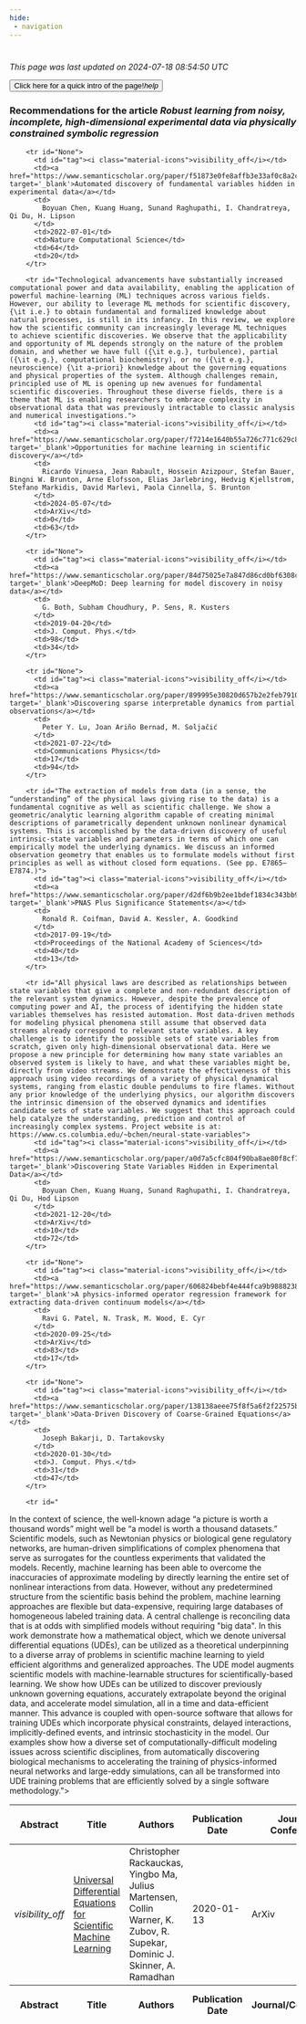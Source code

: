 ```yaml
---
hide:
 - navigation
---
```

<!DOCTYPE html>
#
<html lang="en">
<head>
  <meta charset="utf-8">
</head>

<body>
  <p>
  <i class="footer">This page was last updated on 2024-07-18 08:54:50 UTC</i>
  </p>
  
  <div class="note info" onclick="startIntro()">
    <p>
      <button type="button" class="buttons">
        <div style="display: flex; align-items: center;">
        Click here for a quick intro of the page! <i class="material-icons">help</i>
        </div>
      </button>
    </p>
  </div>

  <p>
  <h3 data-intro='Recommendations for the article'>
    Recommendations for the article <i>Robust learning from noisy, incomplete, high-dimensional experimental data via physically constrained symbolic regression</i>
  </h3>
  <table id="table1" class="display wrap" style="width:100%">
  <thead>
    <tr>
        <th data-intro='Click to view the abstract (if available)'>Abstract</th>
        <th>Title</th>
        <th>Authors</th>
        <th>Publication Date</th>
        <th>Journal/ Conference</th>
        <th>Citation count</th>
        <th data-intro='Highest h-index among the authors'>Highest h-index</th>
    </tr>
  </thead>
  <tbody>
    
        <tr id="None">
          <td id="tag"><i class="material-icons">visibility_off</i></td>
          <td><a href="https://www.semanticscholar.org/paper/f51873e0fe8affb3e33af0c8a2ca9594a3b393a1" target='_blank'>Automated discovery of fundamental variables hidden in experimental data</a></td>
          <td>
            Boyuan Chen, Kuang Huang, Sunand Raghupathi, I. Chandratreya, Qi Du, H. Lipson
          </td>
          <td>2022-07-01</td>
          <td>Nature Computational Science</td>
          <td>64</td>
          <td>20</td>
        </tr>
    
        <tr id="Technological advancements have substantially increased computational power and data availability, enabling the application of powerful machine-learning (ML) techniques across various fields. However, our ability to leverage ML methods for scientific discovery, {\it i.e.} to obtain fundamental and formalized knowledge about natural processes, is still in its infancy. In this review, we explore how the scientific community can increasingly leverage ML techniques to achieve scientific discoveries. We observe that the applicability and opportunity of ML depends strongly on the nature of the problem domain, and whether we have full ({\it e.g.}, turbulence), partial ({\it e.g.}, computational biochemistry), or no ({\it e.g.}, neuroscience) {\it a-priori} knowledge about the governing equations and physical properties of the system. Although challenges remain, principled use of ML is opening up new avenues for fundamental scientific discoveries. Throughout these diverse fields, there is a theme that ML is enabling researchers to embrace complexity in observational data that was previously intractable to classic analysis and numerical investigations.">
          <td id="tag"><i class="material-icons">visibility_off</i></td>
          <td><a href="https://www.semanticscholar.org/paper/f7214e1640b55a726c771c629c873920245e0839" target='_blank'>Opportunities for machine learning in scientific discovery</a></td>
          <td>
            Ricardo Vinuesa, Jean Rabault, Hossein Azizpour, Stefan Bauer, Bingni W. Brunton, Arne Elofsson, Elias Jarlebring, Hedvig Kjellstrom, Stefano Markidis, David Marlevi, Paola Cinnella, S. Brunton
          </td>
          <td>2024-05-07</td>
          <td>ArXiv</td>
          <td>0</td>
          <td>63</td>
        </tr>
    
        <tr id="None">
          <td id="tag"><i class="material-icons">visibility_off</i></td>
          <td><a href="https://www.semanticscholar.org/paper/84d75025e7a847d86cd0bf6308cce4d9a3883c7c" target='_blank'>DeepMoD: Deep learning for model discovery in noisy data</a></td>
          <td>
            G. Both, Subham Choudhury, P. Sens, R. Kusters
          </td>
          <td>2019-04-20</td>
          <td>J. Comput. Phys.</td>
          <td>98</td>
          <td>34</td>
        </tr>
    
        <tr id="None">
          <td id="tag"><i class="material-icons">visibility_off</i></td>
          <td><a href="https://www.semanticscholar.org/paper/899995e30820d657b2e2feb791025cd6b2027e22" target='_blank'>Discovering sparse interpretable dynamics from partial observations</a></td>
          <td>
            Peter Y. Lu, Joan Ariño Bernad, M. Soljačić
          </td>
          <td>2021-07-22</td>
          <td>Communications Physics</td>
          <td>17</td>
          <td>94</td>
        </tr>
    
        <tr id="The extraction of models from data (in a sense, the “understanding” of the physical laws giving rise to the data) is a fundamental cognitive as well as scientific challenge. We show a geometric/analytic learning algorithm capable of creating minimal descriptions of parametrically dependent unknown nonlinear dynamical systems. This is accomplished by the data-driven discovery of useful intrinsic-state variables and parameters in terms of which one can empirically model the underlying dynamics. We discuss an informed observation geometry that enables us to formulate models without first principles as well as without closed form equations. (See pp. E7865–E7874.)">
          <td id="tag"><i class="material-icons">visibility_off</i></td>
          <td><a href="https://www.semanticscholar.org/paper/d2df6b9b2ee1bdef1834c343bb952182a7807bda" target='_blank'>PNAS Plus Significance Statements</a></td>
          <td>
            Ronald R. Coifman, David A. Kessler, A. Goodkind
          </td>
          <td>2017-09-19</td>
          <td>Proceedings of the National Academy of Sciences</td>
          <td>40</td>
          <td>13</td>
        </tr>
    
        <tr id="All physical laws are described as relationships between state variables that give a complete and non-redundant description of the relevant system dynamics. However, despite the prevalence of computing power and AI, the process of identifying the hidden state variables themselves has resisted automation. Most data-driven methods for modeling physical phenomena still assume that observed data streams already correspond to relevant state variables. A key challenge is to identify the possible sets of state variables from scratch, given only high-dimensional observational data. Here we propose a new principle for determining how many state variables an observed system is likely to have, and what these variables might be, directly from video streams. We demonstrate the effectiveness of this approach using video recordings of a variety of physical dynamical systems, ranging from elastic double pendulums to fire flames. Without any prior knowledge of the underlying physics, our algorithm discovers the intrinsic dimension of the observed dynamics and identifies candidate sets of state variables. We suggest that this approach could help catalyze the understanding, prediction and control of increasingly complex systems. Project website is at: https://www.cs.columbia.edu/~bchen/neural-state-variables">
          <td id="tag"><i class="material-icons">visibility_off</i></td>
          <td><a href="https://www.semanticscholar.org/paper/a0d7a5cfc804f90ba8ae80f8cf786d0ad7fe1d17" target='_blank'>Discovering State Variables Hidden in Experimental Data</a></td>
          <td>
            Boyuan Chen, Kuang Huang, Sunand Raghupathi, I. Chandratreya, Qi Du, Hod Lipson
          </td>
          <td>2021-12-20</td>
          <td>ArXiv</td>
          <td>10</td>
          <td>72</td>
        </tr>
    
        <tr id="None">
          <td id="tag"><i class="material-icons">visibility_off</i></td>
          <td><a href="https://www.semanticscholar.org/paper/606824bebf4e444fca9b988823883f1ec99f19ec" target='_blank'>A physics-informed operator regression framework for extracting data-driven continuum models</a></td>
          <td>
            Ravi G. Patel, N. Trask, M. Wood, E. Cyr
          </td>
          <td>2020-09-25</td>
          <td>ArXiv</td>
          <td>83</td>
          <td>17</td>
        </tr>
    
        <tr id="None">
          <td id="tag"><i class="material-icons">visibility_off</i></td>
          <td><a href="https://www.semanticscholar.org/paper/138138aeee75f8f5a6f2f22575bc4d0354138e5d" target='_blank'>Data-Driven Discovery of Coarse-Grained Equations</a></td>
          <td>
            Joseph Bakarji, D. Tartakovsky
          </td>
          <td>2020-01-30</td>
          <td>J. Comput. Phys.</td>
          <td>31</td>
          <td>47</td>
        </tr>
    
        <tr id="
 In the context of science, the well-known adage “a picture is worth a thousand words” might well be “a model is worth a thousand datasets.” Scientific models, such as Newtonian physics or biological gene regulatory networks, are human-driven simplifications of complex phenomena that serve as surrogates for the countless experiments that validated the models. Recently, machine learning has been able to overcome the inaccuracies of approximate modeling by directly learning the entire set of nonlinear interactions from data. However, without any predetermined structure from the scientific basis behind the problem, machine learning approaches are flexible but data-expensive, requiring large databases of homogeneous labeled training data. A central challenge is reconciling data that is at odds with simplified models without requiring "big data". In this work demonstrate how a mathematical object, which we denote universal differential equations (UDEs), can be utilized as a theoretical underpinning to a diverse array of problems in scientific machine learning to yield efficient algorithms and generalized approaches. The UDE model augments scientific models with machine-learnable structures for scientifically-based learning. We show how UDEs can be utilized to discover previously unknown governing equations, accurately extrapolate beyond the original data, and accelerate model simulation, all in a time and data-efficient manner. This advance is coupled with open-source software that allows for training UDEs which incorporate physical constraints, delayed interactions, implicitly-defined events, and intrinsic stochasticity in the model. Our examples show how a diverse set of computationally-difficult modeling issues across scientific disciplines, from automatically discovering biological mechanisms to accelerating the training of physics-informed neural networks and large-eddy simulations, can all be transformed into UDE training problems that are efficiently solved by a single software methodology.">
          <td id="tag"><i class="material-icons">visibility_off</i></td>
          <td><a href="https://www.semanticscholar.org/paper/696b388ee6221c6dbcfd647a06883b2bfee773d9" target='_blank'>Universal Differential Equations for Scientific Machine Learning</a></td>
          <td>
            Christopher Rackauckas, Yingbo Ma, Julius Martensen, Collin Warner, K. Zubov, R. Supekar, Dominic J. Skinner, A. Ramadhan
          </td>
          <td>2020-01-13</td>
          <td>ArXiv</td>
          <td>477</td>
          <td>25</td>
        </tr>
    
  </tbody>
  <tfoot>
    <tr>
        <th>Abstract</th>
        <th>Title</th>
        <th>Authors</th>
        <th>Publication Date</th>
        <th>Journal/Conference</th>
        <th>Citation count</th>
        <th>Highest h-index</th>
    </tr>
  </tfoot>
  </table>
  </p>

</body>

<script>
var dataTableOptions = {
        initComplete: function () {
        this.api()
            .columns()
            .every(function () {
                let column = this;
 
                // Create select element
                let select = document.createElement('select');
                select.add(new Option(''));
                column.footer().replaceChildren(select);
 
                // Apply listener for user change in value
                select.addEventListener('change', function () {
                    column
                        .search(select.value, {exact: true})
                        .draw();
                });

                // keep the width of the select element same as the column
                select.style.width = '100%';
 
                // Add list of options
                column
                    .data()
                    .unique()
                    .sort()
                    .each(function (d, j) {
                        select.add(new Option(d));
                    });
            });
    },
    scrollX: false,
    scrollCollapse: true,
    paging: true,
    fixedColumns: true,
    columnDefs: [
        {"className": "dt-center", "targets": "_all"},
        // set width for both columns 0 and 1 as 25%
        { width: '5%', targets: 0 },
        { width: '25%', targets: 1 },
        { width: '20%', targets: 2 },
        { width: '10%', targets: 3 },
        { width: '20%', targets: 4 }

      ],
    pageLength: 10,
    layout: {
        topStart: {
            buttons: ['copy', 'csv', 'excel', 'pdf', 'print']
        }
    }
  }
  new DataTable('#table1', dataTableOptions);
  
  var table = $('#table1').DataTable();
  $('#table1 tbody').on('click', 'td:first-child', function () {
    var tr = $(this).closest('tr');
    var row = table.row( tr );

    var rowId = tr.attr('id');
    // alert(rowId);

    if (row.child.isShown()) {
      // This row is already open - close it.
      row.child.hide();
      tr.removeClass('shown');
      tr.find('td:first-child').html('<i class="material-icons">visibility_off</i>');
    } else {
      // Open row.
      // row.child('foo').show();
      var content = '<div class="child-row-content"><strong>Abstract:</strong> ' + rowId + '</div>';
      row.child(content).show();
      tr.addClass('shown');
      tr.find('td:first-child').html('<i class="material-icons">visibility</i>');
    }
  });
</script>
<style>
  .child-row-content {
    text-align: justify;
    text-justify: inter-word;
    word-wrap: break-word; /* Ensure long words are broken */
    white-space: normal; /* Ensure text wraps to the next line */
    max-width: 100%; /* Ensure content does not exceed the table width */
    padding: 10px; /* Optional: add some padding for better readability */
    /* font size */
    font-size: small;
  }
</style>
</html>